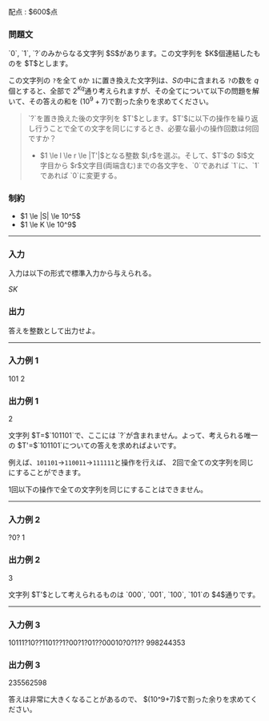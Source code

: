 
<div>

<span>

<span>

<p>
配点 : $600$点
</p>

<div>

<section>

### **問題文**

<p>
`0`, `1`, `?`のみからなる文字列 $S$があります。この文字列を $K$個連結したものを $T$とします。

この文字列の `?`を全て `0`か `1`に置き換えた文字列は、$S$の中に含まれる `?`の数を $q$個とすると、全部で $2^{Kq}$通り考えられますが、その全てについて以下の問題を解いて、その答えの和を $(10^9+7)$で割った余りを求めてください。
</p>

<blockquote>

<p>
`?`を置き換えた後の文字列を $T'$とします。$T'$に以下の操作を繰り返し行うことで全ての文字を同じにするとき、必要な最小の操作回数は何回ですか？
</p>

<ul>

<li>
$1 \le l \le r \le |T'|$となる整数 $l,r$を選ぶ。そして、$T'$の $l$文字目から $r$文字目(両端含む)までの各文字を、`0`であれば `1`に、`1`であれば `0`に変更する。
</li>

</ul>

</blockquote>

</section>

</div>

<div>

<section>

### **制約**

<ul>

<li>
$1 \le |S| \le 10^5$
</li>

<li>
$1 \le K \le 10^9$
</li>

</ul>

</section>

</div>

---

<div>

<div>

<section>

### **入力**

<p>
入力は以下の形式で標準入力から与えられる。
</p>

<div>

$S$$K$
</div>

</section>

</div>

<div>

<section>

### **出力**

<p>
答えを整数として出力せよ。
</p>

</section>

</div>

</div>

---

<div>

<section>

### **入力例 1**

<div>

101
2

</div>

</section>

</div>

<div>

<section>

### **出力例 1**

<div>

2

</div>

<p>
文字列 $T=$`101101`で、ここには `?`が含まれません。よって、考えられる唯一の $T'=$`101101`についての答えを求めればよいです。

例えば、`101101`$\rightarrow$`110011`$\rightarrow$`111111`と操作を行えば、 $2$回で全ての文字列を同じにすることができます。

$1$回以下の操作で全ての文字列を同じにすることはできません。
</p>

</section>

</div>

---

<div>

<section>

### **入力例 2**

<div>

?0?
1

</div>

</section>

</div>

<div>

<section>

### **出力例 2**

<div>

3

</div>

<p>
文字列 $T'$として考えられるものは `000`, `001`, `100`, `101`の $4$通りです。
</p>

</section>

</div>

---

<div>

<section>

### **入力例 3**

<div>

10111?10??1101??1?00?1?01??00010?0?1??
998244353

</div>

</section>

</div>

<div>

<section>

### **出力例 3**

<div>

235562598

</div>

<p>
答えは非常に大きくなることがあるので、 $(10^9+7)$で割った余りを求めてください。
</p>

</section>

</div>

</span>

</span>

</div>
